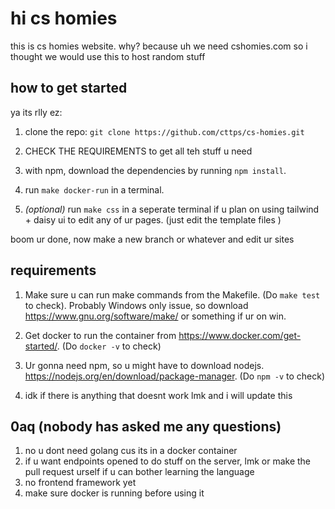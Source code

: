 # hi cs homies

this is cs homies website. why? because uh we need cshomies.com
so i thought we would use this to host random stuff

## how to get started
ya its rlly ez:

1. clone the repo: `git clone https://github.com/cttps/cs-homies.git`

2. CHECK THE REQUIREMENTS to get all teh stuff u need

3. with npm, download the dependencies by running `npm install`.

3. run `make docker-run` in a terminal.

4. *(optional)* run `make css` in a seperate terminal if u plan on using tailwind + daisy ui to edit any of ur pages. (just edit the template files )

boom ur done, now make a new branch or whatever and edit ur sites 

## requirements
1. Make sure u can run make commands from the Makefile. (Do `make test` to check). Probably Windows only issue, so download https://www.gnu.org/software/make/ or something if ur on win.

2. Get docker to run the container from https://www.docker.com/get-started/. (Do `docker -v` to check)

3. Ur gonna need npm, so u might have to download nodejs. https://nodejs.org/en/download/package-manager. (Do `npm -v` to check)

4. idk if there is anything that doesnt work lmk and i will update this


## 0aq (nobody has asked me any questions)
1. no u dont need golang cus its in a docker container
2. if u want endpoints opened to do stuff on the server, lmk or make the pull request urself if u can bother learning the language
3. no frontend framework yet
4. make sure docker is running before using it